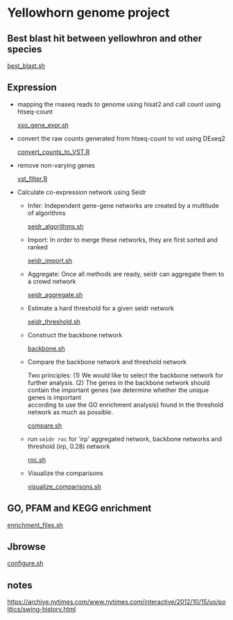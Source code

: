 # Yellowhorn genome project

## Best blast hit between yellowhron and other species

[best_blast.sh](https://github.com/hui-liu/Yellowhorn_genome/blob/master/BLAST/best_blast.sh)

## Expression
- mapping the rnaseq reads to genome using hisat2 and call count using htseq-count

  [xso_gene_expr.sh](https://github.com/hui-liu/Yellowhorn_genome/blob/master/Expression/xso_gene_expr.sh)

- convert the raw counts generated from htseq-count to vst using DEseq2

  [convert_counts_to_VST.R](https://github.com/hui-liu/Yellowhorn_genome/blob/master/Expression/convert_counts_to_VST.R)

- remove non-varying genes

  [vst_filter.R](https://github.com/hui-liu/Yellowhorn_genome/blob/master/Expression/vst_filter.R)

- Calculate co-expression network using Seidr

  - Infer: Independent gene-gene networks are created by a multitude of algorithms
  
    [seidr_algorithms.sh](https://github.com/hui-liu/Yellowhorn_genome/blob/master/Expression/seidr_algorithms.sh)
    
  - Import: In order to merge these networks, they are first sorted and ranked
  
    [seidr_import.sh](https://github.com/hui-liu/Yellowhorn_genome/blob/master/Expression/seidr_import.sh)
    
  - Aggregate: Once all methods are ready, seidr can aggregate them to a crowd network
  
    [seidr_aggregate.sh](https://github.com/hui-liu/Yellowhorn_genome/blob/master/Expression/seidr_aggregate.sh)
    
  - Estimate a hard threshold for a given seidr network
  
    [seidr_threshold.sh](https://github.com/hui-liu/Yellowhorn_genome/blob/master/Expression/seidr_threshold.sh)

  - Construct the backbone network
  
    [backbone.sh](https://github.com/hui-liu/Yellowhorn_genome/blob/master/Expression/backbone.sh)
    
  - Compare the backbone network and threshold network
  
    Two principles:
    (1) We would like to select the backbone network for further analysis.
    (2) The genes in the backbone network should contain the important genes (we determine whether the unique genes is important      
        according to use the GO enrichment analysis) found in the threshold network as much as possible.
  
    [compare.sh](https://github.com/hui-liu/Yellowhorn_genome/blob/master/Expression/compare.sh)
    
  - run `seidr roc` for 'irp' aggregated network, backbone networks and threshold (irp, 0.28) network
    
    [roc.sh](https://github.com/hui-liu/Yellowhorn_genome/blob/master/Expression/roc.sh)
    
  - Visualize the comparisons
  
    [visualize_comparisons.sh](https://github.com/hui-liu/Yellowhorn_genome/blob/master/Expression/visualize_comparisons.sh)

## GO, PFAM and KEGG enrichment

[enrichment_files.sh](https://github.com/hui-liu/Yellowhorn_genome/blob/master/scripts/enrichment_files.sh)

## Jbrowse

[configure.sh](https://github.com/hui-liu/Yellowhorn_genome/blob/master/Jbrowse/configure.sh)

## notes
https://archive.nytimes.com/www.nytimes.com/interactive/2012/10/15/us/politics/swing-history.html
